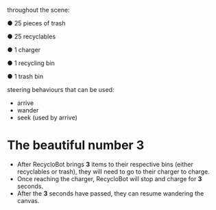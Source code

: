 throughout the scene:

● 25 pieces of trash

● 25 recyclables

● 1 charger

● 1 recycling bin

● 1 trash bin

 steering behaviours that can be used:
 - arrive
 - wander
 - seek (used by arrive)

# The beautiful number 3
- After RecycloBot brings **3** items to their respective bins (either recyclables or trash), they will need to
go to their charger to charge.
- Once reaching the charger, RecycloBot will stop and charge for **3**
seconds.
- After the **3** seconds have passed, they can resume wandering the canvas.
